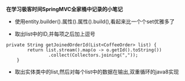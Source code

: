 **在学习极客时间SpringMVC全家桶中记录的小笔记**

- 使用entity.builder().属性().属性().build(),看起来比一个个set优雅多了

- 取出list中的ID,并每项之后加上逗号
```
private String getJoinedOrderId(List<CoffeeOrder> list) {
		return list.stream().map(o -> o.getId().toString())
				.collect(Collectors.joining(","));
	}
```
 
 - 取出实体类中的list,然后对每个list中的数据在输出,双重循环的java8实现
```

```